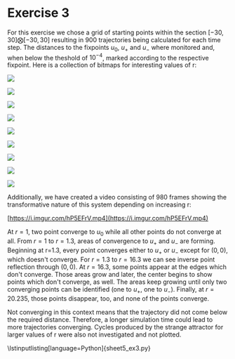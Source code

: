 # Exercise 3

For this exercise we chose a grid of starting points within the section $[-30, 30]\bigotimes[-30, 30]$ resulting in 900 trajectories being calculated for each time step.
The distances to the fixpoints $u_0$, $u_+$ and $u_-$ where monitored and, when below the theshold of $10^{-4}$, marked according to the respective fixpoint.
Here is a collection of bitmaps for interesting values of r:

![](sheet5_ex3_r1.050.png)

![](sheet5_ex3_r1.075.png)

![](sheet5_ex3_r1.100.png)

![](sheet5_ex3_r1.125.png)

![](sheet5_ex3_r5.600.png)

![](sheet5_ex3_r13.925.png)

![](sheet5_ex3_r17.125.png)

![](sheet5_ex3_r18.625.png)

![](sheet5_ex3_r18.825.png)

Additionally, we have created a video consisting of 980 frames showing the transformative nature of this system depending on increasing r:

[https://i.imgur.com/hP5EFrV.mp4](https://i.imgur.com/hP5EFrV.mp4)

At $r=1$, two point converge to $u_0$ while all other points do not converge at all. 
From $r=1$ to $r=1.3$, areas of convergence to $u_+$ and $u_-$ are forming. 
Beginning at r=1.3, every point converges either to $u_+$ or $u_-$ except for $(0, 0)$, which doesn't converge. 
For $r=1.3$ to $r=16.3$ we can see inverse point reflection through $(0, 0)$. 
At $r=16.3$, some points appear at the edges which don't converge. 
Those areas grow and later, the center begins to show points which don't converge, as well. 
The areas keep growing until only two converging points can be identified (one to $u_+$, one to $u_-$). 
Finally, at $r=20.235$, those points disappear, too, and none of the points converge.

Not converging in this context means that the trajectory did not come below the required distance.
Therefore, a longer simulation time could lead to more trajectories converging. 
Cycles produced by the strange attractor for larger values of r were also not investigated and not plotted.

\lstinputlisting[language=Python]{sheet5_ex3.py}
